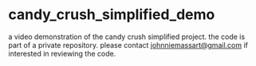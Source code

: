 # candy_crush_simplified_demo
a video demonstration of the candy crush simplified project. the code is part of a private repository. please contact johnniemassart@gmail.com if interested in reviewing the code.
